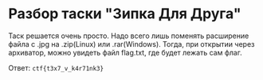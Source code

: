 # Разбор таски "Зипка Для Друга"

Таск решается очень просто. Надо всего лишь поменять расширение файла с .jpg на  .zip(Linux) или .rar(Windows). Тогда, при открытии через архиватор, можно увидеть файл flag.txt, где будет лежать сам флаг.

Ответ: `ctf{t3x7_v_k4r71nk3}`